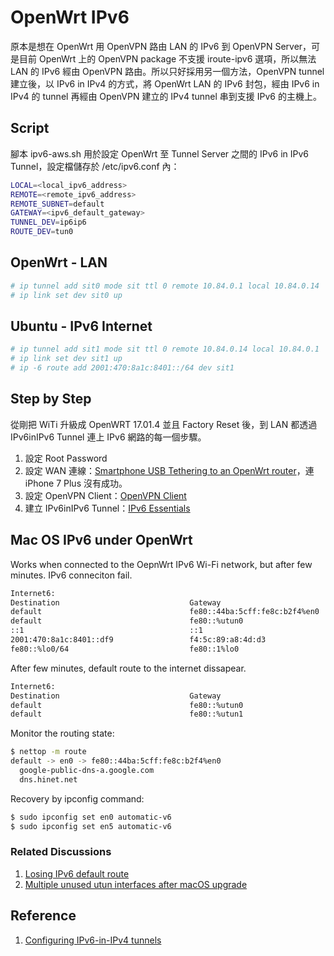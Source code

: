 # OpenWrt IPv6

原本是想在 OpenWrt 用 OpenVPN 路由 LAN 的 IPv6 到 OpenVPN Server，可是目前 OpenWrt 上的 OpenVPN package 不支援 iroute-ipv6 選項，所以無法 LAN 的 IPv6 經由 OpenVPN 路由。所以只好採用另一個方法，OpenVPN tunnel 建立後，以 IPv6 in IPv4 的方式，將 OpenWrt LAN 的 IPv6 封包，經由 IPv6 in IPv4 的 tunnel 再經由 OpenVPN 建立的 IPv4 tunnel 串到支援 IPv6 的主機上。

## Script

腳本 ipv6-aws.sh 用於設定 OpenWrt 至 Tunnel Server 之間的 IPv6 in IPv6 Tunnel，設定檔儲存於 /etc/ipv6.conf 內：

``` bash
LOCAL=<local_ipv6_address>
REMOTE=<remote_ipv6_address>
REMOTE_SUBNET=default
GATEWAY=<ipv6_default_gateway>
TUNNEL_DEV=ip6ip6
ROUTE_DEV=tun0
```

## OpenWrt - LAN

``` bash
# ip tunnel add sit0 mode sit ttl 0 remote 10.84.0.1 local 10.84.0.14
# ip link set dev sit0 up
```

## Ubuntu - IPv6 Internet

``` bash
# ip tunnel add sit1 mode sit ttl 0 remote 10.84.0.14 local 10.84.0.1
# ip link set dev sit1 up
# ip -6 route add 2001:470:8a1c:8401::/64 dev sit1
```

## Step by Step

從剛把 WiTi 升級成 OpenWRT 17.01.4 並且 Factory Reset 後，到 LAN 都透過 IPv6inIPv6 Tunnel 連上 IPv6 網路的每一個步驟。

1. 設定 Root Password
2. 設定 WAN 連線：[Smartphone USB Tethering to an OpenWrt router](https://openwrt.org/docs/guide-user/network/wan/smartphone.usb.tethering)，連 iPhone 7 Plus 沒有成功。
3. 設定 OpenVPN Client：[OpenVPN Client](https://openwrt.org/docs/guide-user/services/vpn/openvpn/client)
4. 建立 IPv6inIPv6 Tunnel：[IPv6 Essentials](https://openwrt.org/docs/guide-user/network/ipv6/ipv6.essentials)

## Mac OS IPv6 under OpenWrt

Works when connected to the OepnWrt IPv6 Wi-Fi network, but after few minutes. IPv6 conneciton fail.

``` bash
Internet6:
Destination                             Gateway                         Flags         Netif Expire
default                                 fe80::44ba:5cff:fe8c:b2f4%en0   UGc             en0
default                                 fe80::%utun0                    UGcI          utun0
::1                                     ::1                             UHL             lo0
2001:470:8a1c:8401::df9                 f4:5c:89:a8:4d:d3               UHL             lo0
fe80::%lo0/64                           fe80::1%lo0                     UcI             lo0
```

After few minutes, default route to the internet dissapear.

``` bash
Internet6:
Destination                             Gateway                         Flags         Netif Expire
default                                 fe80::%utun0                    UGcI          utun0
default                                 fe80::%utun1                    UGcI          utun1
```

Monitor the routing state:

``` bash
$ nettop -m route
default -> en0 -> fe80::44ba:5cff:fe8c:b2f4%en0                                         2054 KiB         511 KiB    10 KiB   387 KiB    46 KiB        23        21 234.12 ms
  google-public-dns-a.google.com                                                           0 B             0 B       0 B       0 B       0 B           0         0   0.00 ms
  dns.hinet.net

```

Recovery by ipconfig command:

``` bash
$ sudo ipconfig set en0 automatic-v6
$ sudo ipconfig set en5 automatic-v6
```

### Related Discussions

1. [Losing IPv6 default route](https://discussions.apple.com/thread/6622734)
2. [Multiple unused utun interfaces after macOS upgrade](https://github.com/Tunnelblick/Tunnelblick/issues/340)

## Reference

1. [Configuring IPv6-in-IPv4 tunnels](http://mirrors.deepspace6.net/Linux+IPv6-HOWTO/chapter-configuring-ipv6-in-ipv4-tunnels.html)